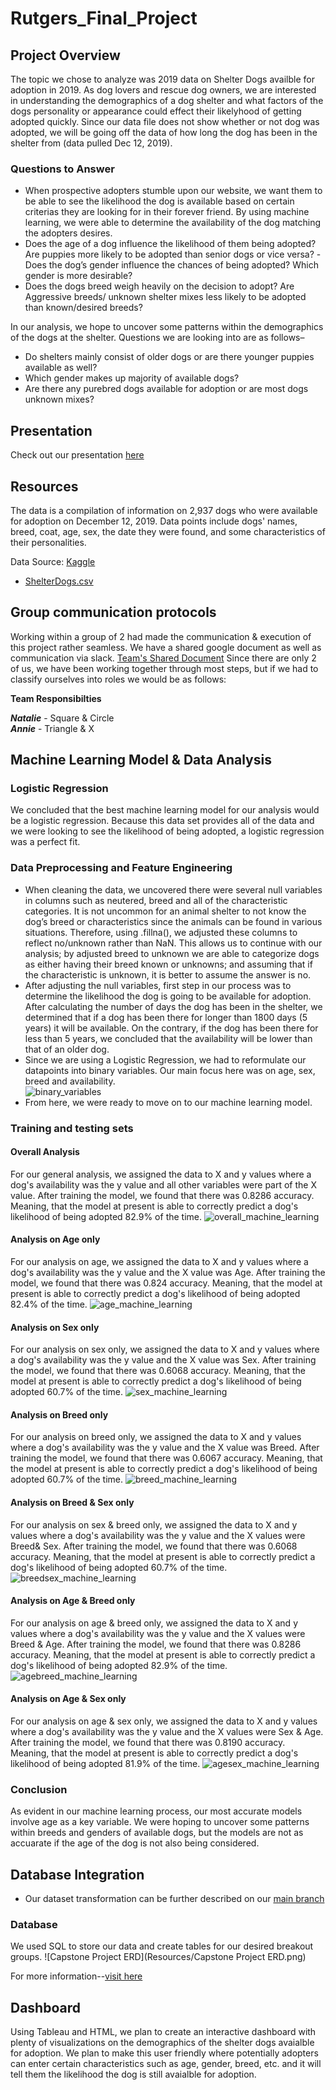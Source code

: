 # Rutgers_Final_Project
## Project Overview
The topic we chose to analyze was 2019 data on Shelter Dogs availble for adoption in 2019. As dog lovers and rescue dog owners, we are interested in understanding the demographics of a dog shelter and what factors of the dogs personality or appearance could effect their likelyhood of getting adopted quickly. Since our data file does not show whether or not dog was adopted, we will be going off the data of how long the dog has been in the shelter from (data pulled Dec 12, 2019).

### Questions to Answer
- When prospective adopters stumble upon our website, we want them to be able to see the likelihood the dog is available based on certain criterias they are looking for in their forever friend. By using machine learning, we were able to determine the availability of the dog matching the adopters desires.
- Does the age of a dog influence the likelihood of them being adopted? Are puppies more likely to be adopted than senior dogs or vice versa?
-Does the dog’s gender influence the chances of being adopted? Which gender is more desirable?
- Does the dogs breed weigh heavily on the decision to adopt? Are Aggressive breeds/ unknown shelter mixes less likely to be adopted than known/desired breeds?

In our analysis, we hope to uncover some patterns within the demographics of the dogs at the shelter. Questions we are looking into are as follows–
- Do shelters mainly consist of older dogs or are there younger puppies available as well?
- Which gender makes up majority of available dogs?
- Are there any purebred dogs available for adoption or are most dogs unknown mixes?

## Presentation
Check out our presentation [here](https://docs.google.com/presentation/d/1pDOwgm4KDFHsqqZ5XA-lx-JEhnzCCqGH-2m1Bs0F4_8/edit#slide=id.p)

## Resources
The data is a compilation of information on 2,937 dogs who were available for adoption on December 12, 2019. Data points include dogs' names, breed, coat, age, sex, the date they were found, and some characteristics of their personalities.

Data Source: [Kaggle](https://www.kaggle.com/datasets/jmolitoris/adoptable-dogs)

- [ShelterDogs.csv](https://www.kaggle.com/datasets/jmolitoris/adoptable-dogs?select=ShelterDogs.csv)

## Group communication protocols
Working within a group of 2 had made the communication & execution of this project rather seamless. We have a shared google document as well as communication via slack.
[Team's Shared Document](https://docs.google.com/document/d/1KF-XNCNdnlLSpv6ixOsE8ZxQ-XxDwV9jrcZoqkKc6S8/edit) 
Since there are only 2 of us, we have been working together through most steps, but if we had to classify ourselves into roles we would be as follows:

**Team Responsibilties**

***Natalie*** - Square & Circle\
***Annie*** - Triangle & X

## Machine Learning Model & Data Analysis
### Logistic Regression
We concluded that the best machine learning model for our analysis would be a logistic regression. Because this data set provides all of the data and we were looking to see the likelihood of being adopted, a logistic regression was a perfect fit.
### Data Preprocessing and Feature Engineering
- When cleaning the data, we uncovered there were several null variables in columns such as neutered, breed and all of the characteristic categories. It is not uncommon for an animal shelter to not know the dog’s breed or characteristics since the animals can be found in various situations. Therefore, using .fillna(), we adjusted these columns to reflect no/unknown rather than NaN. This allows us to continue with our analysis; by adjusted breed to unknown we are able to categorize dogs as either having their breed known or unknowns; and assuming that if the characteristic is unknown, it is better to assume the answer is no.
- After adjusting the null variables, first step in our process was to determine the likelihood the dog is going to be available for adoption. After calculating the number of days the dog has been in the shelter, we determined that if a dog has been there for longer than 1800 days (5 years) it will be available. On the contrary, if the dog has been there for less than 5 years, we concluded that the availability will be lower than that of an older dog.
- Since we are using a Logistic Regression, we had to reformulate our datapoints into binary variables. Our main focus here was on age, sex, breed and availability.  
![binary_variables](Resources/binary_variables.PNG)
- From here, we were ready to move on to our machine learning model.

### Training and testing sets
#### Overall Analysis
For our general analysis, we assigned the data to X and y values where a dog's availability was the y value and all other variables were part of the X value. After training the model, we found that there was 0.8286 accuracy. Meaning, that the model at present is able to correctly predict a dog's likelihood of being adopted 82.9% of the time.
![overall_machine_learning](Resources/overall_machine_learning.PNG)

#### Analysis on Age only
For our analysis on age, we assigned the data to X and y values where a dog's availability was the y value and the X value was Age. After training the model, we found that there was 0.824 accuracy. Meaning, that the model at present is able to correctly predict a dog's likelihood of being adopted 82.4% of the time.
![age_machine_learning](Resources/age_machine_learning.PNG)

#### Analysis on Sex only
For our analysis on sex only, we assigned the data to X and y values where a dog's availability was the y value and the X value was Sex. After training the model, we found that there was 0.6068 accuracy. Meaning, that the model at present is able to correctly predict a dog's likelihood of being adopted 60.7% of the time.
![sex_machine_learning](Resources/sex_machine_learning.PNG)

#### Analysis on Breed only
For our analysis on breed only, we assigned the data to X and y values where a dog's availability was the y value and the X value was Breed. After training the model, we found that there was 0.6067 accuracy. Meaning, that the model at present is able to correctly predict a dog's likelihood of being adopted 60.7% of the time.
![breed_machine_learning](Resources/breed_machine_learning.PNG)

#### Analysis on Breed & Sex only
For our analysis on sex & breed only, we assigned the data to X and y values where a dog's availability was the y value and the X values were Breed&  Sex. After training the model, we found that there was 0.6068 accuracy. Meaning, that the model at present is able to correctly predict a dog's likelihood of being adopted 60.7% of the time.
![breedsex_machine_learning](Resources/breedsex_machine_learning.PNG)

#### Analysis on Age & Breed only
For our analysis on age & breed only, we assigned the data to X and y values where a dog's availability was the y value and the X values were Breed & Age. After training the model, we found that there was 0.8286 accuracy. Meaning, that the model at present is able to correctly predict a dog's likelihood of being adopted 82.9% of the time.
![agebreed_machine_learning](Resources/agebreed_machine_learning.PNG)

#### Analysis on Age & Sex only
For our analysis on age & sex only, we assigned the data to X and y values where a dog's availability was the y value and the X values were Sex & Age. After training the model, we found that there was 0.8190 accuracy. Meaning, that the model at present is able to correctly predict a dog's likelihood of being adopted 81.9% of the time.
![agesex_machine_learning](Resources/agesex_machine_learning.PNG)

### Conclusion
As evident in our machine learning process, our most accurate models involve age as a key variable. We were hoping to uncover some patterns within breeds and genders of available dogs, but the models are not as accuarate if the age of the dog is not also being considered.


## Database Integration
- Our dataset transformation can be further described on our [main branch](https://github.com/nataliecagno/Rutgers_Final_Project)

### Database
We used SQL to store our data and create tables for our desired breakout groups. 
![Capstone Project ERD](Resources/Capstone Project ERD.png)

For more information--[visit here](https://github.com/nataliecagno/Rutgers_Final_Project/tree/Annie)

## Dashboard
Using Tableau and HTML, we plan to create an interactive dashboard with plenty of visualizations on the demographics of the shelter dogs avaialble for adoption. We plan to make this user friendly where potentially adopters can enter certain characteristics such as age, gender, breed, etc. and it will tell them the likelihood the dog is still avaialble for adoption. 
